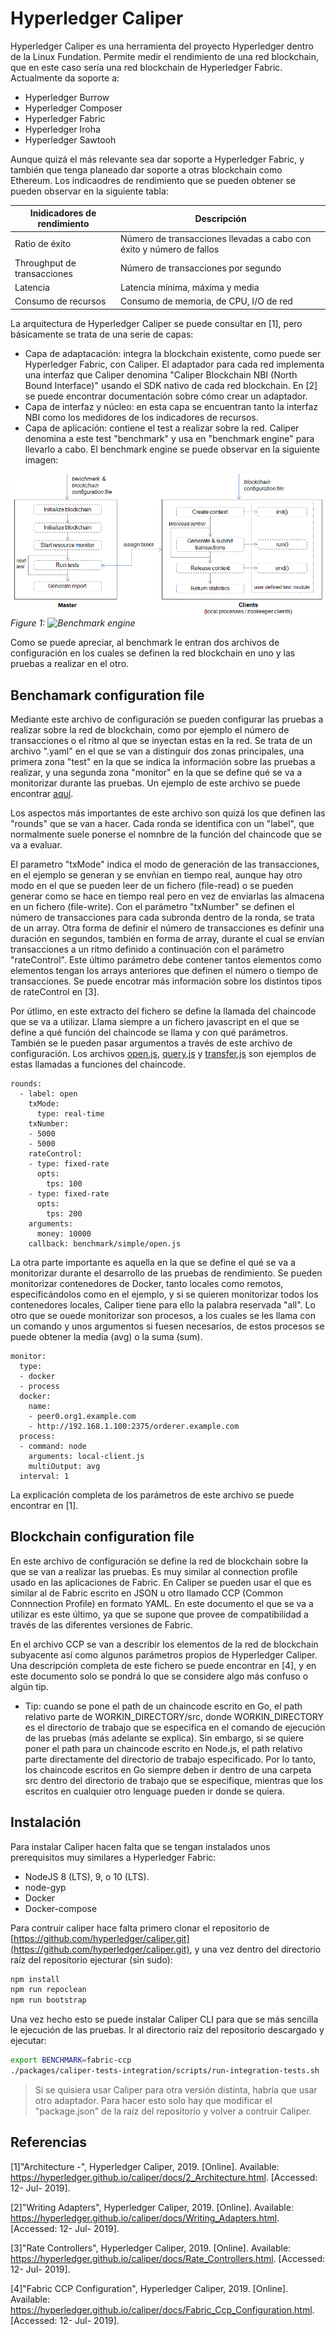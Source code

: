 # Hyperledger Caliper

Hyperledger Caliper es una herramienta del proyecto Hyperledger dentro de la Linux Fundation. Permite medir el rendimiento de una red blockchain, que en este caso sería una red blockchain de Hyperledger Fabric. Actualmente da soporte a:

* Hyperledger Burrow
* Hyperledger Composer
* Hyperledger Fabric
* Hyperledger Iroha
* Hyperledger Sawtooh

Aunque quizá el más relevante sea dar soporte a Hyperledger Fabric, y también que tenga planeado dar soporte a otras blockchain como Ethereum. Los indicaodres de rendimiento que se pueden obtener se pueden observar en la siguiente tabla:

| Inidicadores de rendimiento |  Descripción                                                         |
|-----------------------------|----------------------------------------------------------------------|
| Ratio de éxito              | Número de transacciones llevadas a cabo con éxito y número de fallos |
| Throughput de transacciones | Número de transacciones por segundo                                  |
| Latencia                    | Latencia mínima, máxima y media                                      |
| Consumo de recursos         | Consumo de memoria, de CPU, I/O de red                               |

La arquitectura de Hyperledger Caliper se puede consultar en [1], pero básicamente se trata de una serie de capas:

* Capa de adaptacación: integra la blockchain existente, como puede ser Hyperledger Fabric, con Caliper. El adaptador para cada red implementa una interfaz que Caliper denomina "Caliper Blockchain NBI (North Bound Interface)" usando el SDK nativo de cada red blockchain. En [2] se puede encontrar documentación sobre cómo crear un adaptador.
* Capa de interfaz y núcleo: en esta capa se encuentran tanto la interfaz NBI como los medidores de los indicadores de recursos. 
* Capa de aplicación: contiene el test a realizar sobre la red. Caliper denomina a este test "benchmark" y usa en "benchmark engine" para llevarlo a cabo. El benchmark engine se puede observar en la siguiente imagen:

![Benchmark engine](/images/test-framework.png)
*Figure 1: ![Benchmark engine](url)*

Como se puede apreciar, al benchmark le entran dos archivos de configuración en los cuales se definen la red blockchain en uno y las pruebas a realizar en el otro.

## Benchamark configuration file

Mediante este archivo de configuración se pueden configurar las pruebas a realizar sobre la red de blockchain, como por ejemplo el número de transacciones o el ritmo al que se inyectan estas en la red. Se trata de un archivo ".yaml" en el que se van a distinguir dos zonas principales, una primera zona "test" en la que se indica la información sobre las pruebas a realizar, y una segunda zona "monitor" en la que se define qué se va a monitorizar durante las pruebas. Un ejemplo de este archivo se puede encontrar [aquí](/benchmark/config.yaml).

Los aspectos más importantes de este archivo son quizá los que definen las "rounds" que se van a hacer. Cada ronda se identifica con un "label", que normalmente suele ponerse el nomnbre de la función del chaincode que se va a evaluar. 

El parametro "txMode" indica el modo de generación de las transacciones, en el ejemplo se generan y se envñian en tiempo real, aunque hay otro modo en el que se pueden leer de un fichero (file-read) o se pueden generar como se hace en tiempo real pero en vez de enviarlas las almacena en un fichero (file-write). Con el parámetro "txNumber" se definen el número de transacciones para cada subronda dentro de la ronda, se trata de un array. Otra forma de definir el número de transacciones es definir una duración en segundos, también en forma de array, durante el cual se envían transacciones a un ritmo definido a continuación con el parámetro "rateControl". Este último parámetro debe contener tantos elementos como elementos tengan los arrays anteriores que definen el número o tiempo de transacciones. Se puede encotrar más información sobre los distintos tipos de rateControl en [3].

Por útlimo, en este extracto del fichero se define la llamada del chaincode que se va a utilizar. Llama siempre a un fichero javascript en el que se define a qué función del chaincode se llama y con qué parámetros. También se le pueden pasar argumentos a través de este archivo de configuración. Los archivos [open.js](/benchmark/open.js), [query.js](/benchmark/query.js) y [transfer.js](/benchmark/transfer.js) son ejemplos de estas llamadas a funciones del chaincode.


```
rounds:
  - label: open
    txMode:
      type: real-time
    txNumber:
    - 5000
    - 5000
    rateControl:
    - type: fixed-rate
      opts: 
        tps: 100
    - type: fixed-rate
      opts:
        tps: 200
    arguments:
      money: 10000
    callback: benchmark/simple/open.js
```

La otra parte importante es aquella en la que se define el qué se va a monitorizar durante el desarrollo de las pruebas de rendimiento. 
Se pueden monitorizar contenedores de Docker, tanto locales como remotos, especificándolos como en el ejemplo, y si se quieren monitorizar todos los contenedores locales, Caliper tiene para ello la palabra reservada "all". Lo otro que se ouede monitorizar son procesos, a los cuales se les llama con un comando y unos argumentos si fuesen necesarios, de estos procesos se puede obtener la media (avg) o la suma (sum).

```
monitor:
  type:
  - docker
  - process
  docker:
    name:
    - peer0.org1.example.com
    - http://192.168.1.100:2375/orderer.example.com
  process:
  - command: node
    arguments: local-client.js
    multiOutput: avg
  interval: 1

```
La explicación completa de los parámetros de este archivo se puede encontrar en [1].

## Blockchain configuration file

En este archivo de configuración se define la red de blockchain sobre la que se van a realizar las pruebas. Es muy similar al connection profile usado en las aplicaciones de Fabric. En Caliper se pueden usar el que es similar al de Fabric escrito en JSON u otro llamado CCP (Common Connnection Profile) en formato YAML. En este documento el que se va a utilizar es este último, ya que se supone que provee de compatibilidad a través de las diferentes versiones de Fabric.

En el archivo CCP se van a describir los elementos de la red de blockchain subyacente así como algunos parámetros propios de Hyperledger Caliper. Una descripción completa de este fichero se puede encontrar en [4], y en este documento solo se pondrá lo que se considere algo más confuso o algún tip.

* Tip: cuando se pone el path de un chaincode escrito en Go, el path relativo parte de WORKIN_DIRECTORY/src, donde WORKIN_DIRECTORY es el directorio de trabajo que se especifica en el comando de ejecución de las pruebas (más adelante se explica). Sin embargo, si se quiere poner el path para un chaincode escrito en Node.js, el path relativo parte directamente del directorio de trabajo especificado. Por lo tanto, los chaincode escritos en Go siempre deben ir dentro de una carpeta src dentro del directorio de trabajo que se especifique, mientras que los escritos en cualquier otro lenguage pueden ir donde se quiera.

## Instalación 

Para instalar Caliper hacen falta que se tengan instalados unos prerequisitos muy similares a Hyperledger Fabric:

* NodeJS 8 (LTS), 9, o 10 (LTS).
* node-gyp
* Docker
* Docker-compose

Para contruir caliper hace falta primero clonar el repositorio de [https://github.com/hyperledger/caliper.git](https://github.com/hyperledger/caliper.git), y una vez dentro del directorio raíz del repositorio ejecturar (sin sudo):

```bash
npm install
npm run repoclean
npm run bootstrap
```
Una vez hecho esto se puede instalar Caliper CLI para que se más sencilla le ejecución de las pruebas. Ir al directorio raíz del repositorio descargado y ejecutar:

```bash
export BENCHMARK=fabric-ccp
./packages/caliper-tests-integration/scripts/run-integration-tests.sh
```

>Si se quisiera usar Caliper para otra versión distinta, habría que usar otro adaptador. Para hacer esto solo hay que modificar el "package.json" de la raíz del repositorio y volver a contruir Caliper.


## Referencias

[1]"Architecture -", Hyperledger Caliper, 2019. [Online]. Available: https://hyperledger.github.io/caliper/docs/2_Architecture.html. [Accessed: 12- Jul- 2019].

[2]"Writing Adapters", Hyperledger Caliper, 2019. [Online]. Available: https://hyperledger.github.io/caliper/docs/Writing_Adapters.html. [Accessed: 12- Jul- 2019].

[3]"Rate Controllers", Hyperledger Caliper, 2019. [Online]. Available: https://hyperledger.github.io/caliper/docs/Rate_Controllers.html. [Accessed: 12- Jul- 2019].

[4]"Fabric CCP Configuration", Hyperledger Caliper, 2019. [Online]. Available: https://hyperledger.github.io/caliper/docs/Fabric_Ccp_Configuration.html. [Accessed: 12- Jul- 2019].